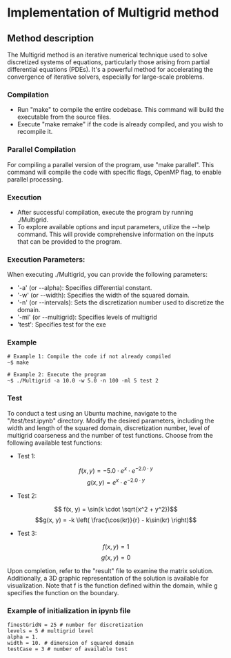 # Implementation of Multigrid method

## Method description

The Multigrid method is an iterative numerical technique used to solve discretized systems of equations, particularly those arising from partial differential equations (PDEs). It's a powerful method for accelerating the convergence of iterative solvers, especially for large-scale problems.


### Compilation

* Run "make" to compile the entire codebase. This command will build the executable from the source files.
* Execute "make remake" if the code is already compiled, and you wish to recompile it.

### Parallel Compilation

For compiling a parallel version of the program, use "make parallel". This command will compile the code with specific flags, OpenMP flag, to enable parallel processing.

### Execution

* After successful compilation, execute the program by running ./Multigrid.
* To explore available options and input parameters, utilize the --help command. This will provide comprehensive information on the inputs that can be provided to the program.

### Execution Parameters:

When executing ./Multigrid, you can provide the following parameters:
* '-a' (or --alpha):
    Specifies differential constant.
* '-w' (or --width):
    Specifies the width of the squared domain.
* '-n' (or --intervals):
    Sets the discretization number used to discretize the domain.
* '-ml' (or --multigrid):
    Specifies levels of multigrid
* 'test':
    Specifies test for the exe

### Example
```
# Example 1: Compile the code if not already compiled
~$ make

# Example 2: Execute the program
~$ ./Multigrid -a 10.0 -w 5.0 -n 100 -ml 5 test 2

```


### Test

To conduct a test using an Ubuntu machine, navigate to the "/test/test.ipynb" directory. Modify the desired parameters, including the width and length of the squared domain, discretization number, level of multigrid coarseness and the number of test functions. Choose from the following available test functions:

* Test 1:

$$f(x, y) = -5.0 \cdot e^{x} \cdot e^{-2.0 \cdot y}$$
$$g(x, y) = e^{x} \cdot e^{-2.0 \cdot y}$$

* Test 2:

$$ f(x, y) = \sin(k \cdot \sqrt{x^2 + y^2})$$
$$g(x, y) = -k \left( \frac{\cos(kr)}{r} - k\sin(kr) \right)$$


* Test 3:

$$f(x,y) = 1$$
$$g(x,y) = 0$$

Upon completion, refer to the "result" file to examine the matrix solution. Additionally, a 3D graphic representation of the solution is available for visualization. 
Note that f is the function defined within the domain, while g specifies the function on the boundary.

### Example of initialization in ipynb file

```
finestGridN = 25 # number for discretization
levels = 5 # multigrid level
alpha = 1.
width = 10. # dimension of squared domain
testCase = 3 # number of available test

```